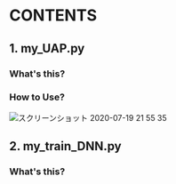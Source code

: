 # CONTENTS
## 1. my_UAP.py
### What's this?

### How to Use?
![スクリーンショット 2020-07-19 21 55 35](https://user-images.githubusercontent.com/68420635/87875259-0f65c400-ca0b-11ea-9fa9-e0572a926d33.png)

## 2. my_train_DNN.py
### What's this?





